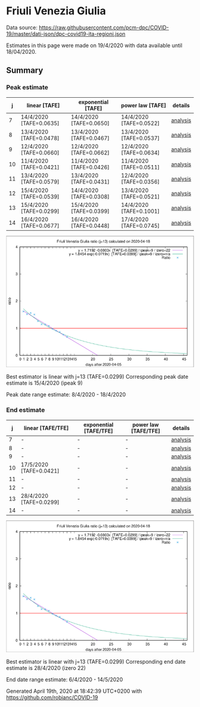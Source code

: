 # Friuli Venezia Giulia


Data source: https://raw.githubusercontent.com/pcm-dpc/COVID-19/master/dati-json/dpc-covid19-ita-regioni.json

Estimates in this page were made on 19/4/2020 with data available until 18/04/2020.


## Summary 

### Peak estimate 
|j|linear [TAFE]|exponential [TAFE]|power law [TAFE]|details|
|---|----|-----------|---------|-------|
|7|14/4/2020 [TAFE=0.0635]|14/4/2020 [TAFE=0.0650]|14/4/2020 [TAFE=0.0522]|[analysis](COVID-19_friuli_venezia_giulia_j7_2020-04-18.md)|
|8|13/4/2020 [TAFE=0.0478]|13/4/2020 [TAFE=0.0467]|13/4/2020 [TAFE=0.0537]|[analysis](COVID-19_friuli_venezia_giulia_j8_2020-04-18.md)|
|9|12/4/2020 [TAFE=0.0660]|12/4/2020 [TAFE=0.0662]|12/4/2020 [TAFE=0.0634]|[analysis](COVID-19_friuli_venezia_giulia_j9_2020-04-18.md)|
|10|11/4/2020 [TAFE=0.0421]|11/4/2020 [TAFE=0.0426]|11/4/2020 [TAFE=0.0511]|[analysis](COVID-19_friuli_venezia_giulia_j10_2020-04-18.md)|
|11|13/4/2020 [TAFE=0.0579]|13/4/2020 [TAFE=0.0431]|12/4/2020 [TAFE=0.0356]|[analysis](COVID-19_friuli_venezia_giulia_j11_2020-04-18.md)|
|12|15/4/2020 [TAFE=0.0539]|14/4/2020 [TAFE=0.0308]|13/4/2020 [TAFE=0.0521]|[analysis](COVID-19_friuli_venezia_giulia_j12_2020-04-18.md)|
|13|15/4/2020 [TAFE=0.0299]|15/4/2020 [TAFE=0.0399]|14/4/2020 [TAFE=0.1001]|[analysis](COVID-19_friuli_venezia_giulia_j13_2020-04-18.md)|
|14|16/4/2020 [TAFE=0.0677]|16/4/2020 [TAFE=0.0448]|17/4/2020 [TAFE=0.0745]|[analysis](COVID-19_friuli_venezia_giulia_j14_2020-04-18.md)|

![best peak estimate](COVID-19_friuli_venezia_giulia_j13_2020-04-18.png)

Best estimator is linear with j=13 (TAFE=0.0299)
Corresponding peak date estimate is 15/4/2020 (ipeak 9)


Peak date range estimate: 8/4/2020 - 18/4/2020

### End estimate 
|j|linear [TAFE/TFE]|exponential [TAFE/TFE]|power law [TAFE/TFE]|details|
|---|----|-----------|---------|-------|
|7|-|-|-|[analysis](COVID-19_friuli_venezia_giulia_j7_2020-04-18.md)|
|8|-|-|-|[analysis](COVID-19_friuli_venezia_giulia_j8_2020-04-18.md)|
|9|-|-|-|[analysis](COVID-19_friuli_venezia_giulia_j9_2020-04-18.md)|
|10|17/5/2020 [TAFE=0.0421]|-|-|[analysis](COVID-19_friuli_venezia_giulia_j10_2020-04-18.md)|
|11|-|-|-|[analysis](COVID-19_friuli_venezia_giulia_j11_2020-04-18.md)|
|12|-|-|-|[analysis](COVID-19_friuli_venezia_giulia_j12_2020-04-18.md)|
|13|28/4/2020 [TAFE=0.0299]|-|-|[analysis](COVID-19_friuli_venezia_giulia_j13_2020-04-18.md)|
|14|-|-|-|[analysis](COVID-19_friuli_venezia_giulia_j14_2020-04-18.md)|

![best zero estimate](COVID-19_friuli_venezia_giulia_j13_2020-04-18.png)

Best estimator is linear with j=13 (TAFE=0.0299)
Corresponding end date estimate is 28/4/2020 (izero 22)


End date range estimate: 6/4/2020 - 14/5/2020

Generated April 19th, 2020 at 18:42:39 UTC+0200 with https://github.com/robianc/COVID-19
